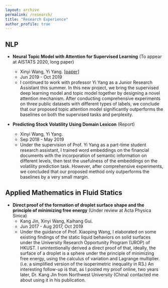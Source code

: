 ```yaml
---
layout: archive
permalink: /research/
title: "Research Experience"
author_profile: true
---
```


## NLP

* **Neural Topic Model with Attention for Supervised Learning** (To appear at AISTATS 2020, long paper)
  * Xinyi Wang, Yi Yang. 
  \[[paper](/pdf/Neural_Topic_Attention_Model_for_Supervised_Learning.pdf)\]
  * Jun 2019 - Oct 2019
  * I continued to work with professor Yi Yang as a Junior Research Assistant this summer. In this new project, we bring the supervised deep learning model and topic model together by designing a novel attention mechanism. After conducting comprehensive experiments on three public datasets with different types of labels, we conclude that our proposed topic attention model significantly outperforms the baselines on both the supervised tasks and perplexity.

* **Predicting Stock Volatility Using Domain Lexicon** (Report)
  * Xinyi Wang, Yi Yang. 
  <!-- \[[report](/pdf/Predicting_Stock_Volatility_Using_Domain_Lexicon_Enhanced_Word_Embedding.pdf)\] -->
  * Sep 2018 -  May 2019
  * Under the supervision of Prof. Yi Yang as a part-time student research assistant, I trained word embeddings on the financial documents with the incorporation of semantic information on different levels, then test the usefulness of the embeddings on the volatility prediction task. However, after comprehensive experiments, we concluded that our proposed method only outperforms the baselines by a very small margin. 

## Applied Mathematics in Fluid Statics

* **Direct proof of the formation of droplet surface shape and the principle of minimizing free energy** (Under review at Acta Physica Sinica)
  * Kang Jin, Xinyi Wang, Kaihang Gui. 
  <!-- \[[script in Chinese](/pdf/Direct_proof_of_the_formation_of_droplet_surface_shape_and_the_principle_of_minimizing_free_energy.pdf)\] -->
  * Jun 2017 - Aug 2017, Oct 2019
  * Under the guidance of Prof. Xiaoping Wang, I elaborated on some existing findings of the static liquid behaviors on solid surfaces under the University Research Opportunity Program (UROP) of HKUST. I unintentionally derived a direct proof of that, ideally, the surface of a droplet is a sphere under the principle of minimizing free energy, using the calculus of variation and Lagrange multiplier. (i.e. a simplified version of the isoperimetric inequality in R3.) An interesting follow-up is that, as I posted my proof online, two years later, Dr. Kang Jin from Northwest University (China) contacted me about using it in his publication.